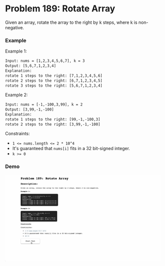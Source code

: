 # Problem 189: Rotate Array

Given an array, rotate the array to the right by k steps, where k is non-negative.

### Example

Example 1:
```
Input: nums = [1,2,3,4,5,6,7], k = 3
Output: [5,6,7,1,2,3,4]
Explanation:
rotate 1 steps to the right: [7,1,2,3,4,5,6]
rotate 2 steps to the right: [6,7,1,2,3,4,5]
rotate 3 steps to the right: [5,6,7,1,2,3,4]
```

Example 2:
```
Input: nums = [-1,-100,3,99], k = 2
Output: [3,99,-1,-100]
Explanation:
rotate 1 steps to the right: [99,-1,-100,3]
rotate 2 steps to the right: [3,99,-1,-100]
```

Constraints:
- `1 <= nums.length <= 2 * 10^4`
- It's guaranteed that `nums[i]` fits in a 32 bit-signed integer.
- `k >= 0`

### Demo
![problem-367](./problem-189.gif)

